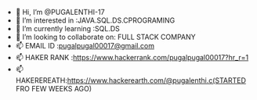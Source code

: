 - 👋 Hi, I’m @PUGALENTHI-17
- 👀 I’m interested in :JAVA.SQL.DS.CPROGRAMING
- 🌱 I’m currently learning :SQL.DS
- 💞️ I’m looking to collaborate on: FULL STACK COMPANY
- 📫 EMAIL ID :pugalpugal00017@gmail.com
- 📫 HAKER RANK :https://www.hackerrank.com/pugalpugal00017?hr_r=1
- 📫 HAKEREREATH:https://www.hackerearth.com/@pugalenthi.c(STARTED FRO FEW WEEKS AGO)
<!---
PUGALENTHI-17/PUGALENTHI-17 is a ✨ special ✨ repository because its `README.md` (this file) appears on your GitHub profile.
You can click the Preview link to take a look at your changes.
--->
